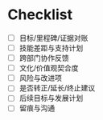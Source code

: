 # Checklist

- [ ] 目标/里程碑/证据对账
- [ ] 技能差距与支持计划
- [ ] 跨部门协作反馈
- [ ] 文化/价值观契合度
- [ ] 风险与改进项
- [ ] 是否转正/延长/终止建议
- [ ] 后续目标与发展计划
- [ ] 留痕与沟通
